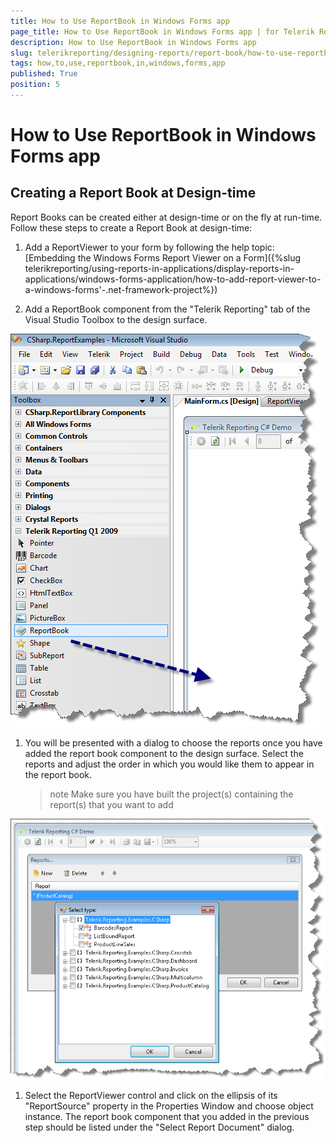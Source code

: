 ```yaml
---
title: How to Use ReportBook in Windows Forms app
page_title: How to Use ReportBook in Windows Forms app | for Telerik Reporting Documentation
description: How to Use ReportBook in Windows Forms app
slug: telerikreporting/designing-reports/report-book/how-to-use-reportbook-in-windows-forms-app
tags: how,to,use,reportbook,in,windows,forms,app
published: True
position: 5
---
```


# How to Use ReportBook in Windows Forms app



## Creating a Report Book at Design-time

Report Books can be created either at design-time or on the fly at run-time. Follow these steps to create a Report Book at design-time:

1. Add a ReportViewer to your form by following the help topic: [Embedding the Windows Forms Report Viewer on a Form]({%slug telerikreporting/using-reports-in-applications/display-reports-in-applications/windows-forms-application/how-to-add-report-viewer-to-a-windows-forms'-.net-framework-project%})

1. Add a ReportBook component from the "Telerik Reporting" tab of the Visual Studio Toolbox to the design surface.  

  ![](images/reportbook1.png)

1. You will be presented with a dialog to choose the reports once you have added the report book component to the design surface. Select the reports and adjust the order in which you would like them to appear in the report book. 

   >note Make sure you have built the project(s) containing the report(s) that you want to add  

  ![](images/reportbook2.png)

1. Select the ReportViewer control and click on the ellipsis of its "ReportSource" property in the Properties Window and choose object instance. The report book component that you added in the previous step should be listed under the "Select Report Document" dialog.           
